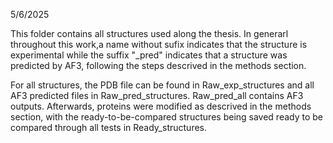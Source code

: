 5/6/2025

This folder contains all structures used along the thesis. In generarl throughout this work,a name without sufix indicates that the structure is experimental while the suffix "_pred" indicates that a structure was predicted by AF3, following the steps descrived in the methods section. 

For all structures, the PDB file can be found in Raw_exp_structures and all AF3 predicted files in Raw_pred_structures. Raw_pred_all contains AF3 outputs. Afterwards, proteins were modified as descrived in the methods section, with the ready-to-be-compared structures being saved ready to be compared through all tests in Ready_structures.